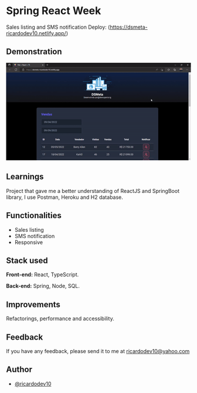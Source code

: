 
# Spring React Week

Sales listing and SMS notification 
Deploy: (https://dsmeta-ricardodev10.netlify.app/)

## Demonstration

<p align="center">
<img src="./frontend/src/assets/dsmeta.gif">
</p>


## Learnings

Project that gave me a better understanding of ReactJS and SpringBoot library, I use Postman, Heroku and H2 database.


## Functionalities

- Sales listing
- SMS notification
- Responsive


## Stack used

**Front-end:** React, TypeScript.

**Back-end:** Spring, Node, SQL.


## Improvements

Refactorings, performance and accessibility.


## Feedback

If you have any feedback, please send it to me at ricardodev10@yahoo.com


## Author

- [@ricardodev10](https://www.github.com/ricardodev10)
